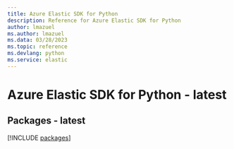 ```yaml
---
title: Azure Elastic SDK for Python
description: Reference for Azure Elastic SDK for Python
author: lmazuel
ms.author: lmazuel
ms.data: 03/28/2023
ms.topic: reference
ms.devlang: python
ms.service: elastic
---
```

# Azure Elastic SDK for Python - latest
## Packages - latest
[!INCLUDE [packages](elastic-index.md)]